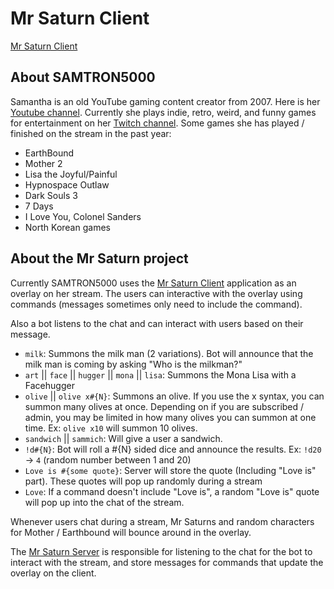 # Mr Saturn Client

[Mr Saturn Client](https://github.com/m-thompson-code/mr-saturn)

<!-- An interactive demo can be found [here](https://mr-saturn.web.app/demo/overlay) -->

## About SAMTRON5000

Samantha is an old YouTube gaming content creator from 2007. Here is her [Youtube channel](https://www.youtube.com/user/samtron5000/videos).
Currently she plays indie, retro, weird, and funny games for entertainment on her [Twitch channel](https://www.twitch.tv/samtron5000). 
Some games she has played / finished on the stream in the past year:

- EarthBound
- Mother 2
- Lisa the Joyful/Painful
- Hypnospace Outlaw
- Dark Souls 3
- 7 Days
- I Love You, Colonel Sanders
- North Korean games



## About the Mr Saturn project

Currently SAMTRON5000 uses the [Mr Saturn Client](https://github.com/m-thompson-code/mr-saturn) application as an overlay on her stream. The users can interactive with the overlay using commands (messages sometimes only need to include the command).

Also a bot listens to the chat and can interact with users based on their message. 

- `milk`: Summons the milk man (2 variations). Bot will announce that the milk man is coming by asking "Who is the milkman?"
- `art` || `face` || `hugger` || `mona` || `lisa`: Summons the Mona Lisa with a Facehugger
- `olive` || `olive x#{N}`: Summons an olive. If you use the x syntax, you can summon many olives at once. Depending on if you are subscribed / admin, you may be limited in how many olives you can summon at one time. Ex: `olive x10` will summon 10 olives.
- `sandwich` || `sammich`: Will give a user a sandwich.
- `!d#{N}`: Bot will roll a #{N} sided dice and announce the results. Ex: `!d20` -> `4` (random number between 1 and 20)
- `Love is #{some quote}`: Server will store the quote (Including "Love is" part). These quotes will pop up randomly during a stream
- `Love`: If a command doesn't include "Love is", a random "Love is" quote will pop up into the chat of the stream.

Whenever users chat during a stream, Mr Saturns and random characters for Mother / Earthbound will bounce around in the overlay.

The [Mr Saturn Server](https://github.com/m-thompson-code/mr-saturn-server) is responsible for listening to the chat for the bot to interact with the stream, and store messages for commands that update the overlay on the client.


